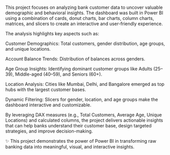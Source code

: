 This project focuses on analyzing bank customer data to uncover valuable demographic and behavioral insights. The dashboard was built in Power BI using a combination of cards, donut charts, bar charts, column charts, matrices, and slicers to create an interactive and user-friendly experience.

The analysis highlights key aspects such as:

Customer Demographics: Total customers, gender distribution, age groups, and unique locations.

Account Balance Trends: Distribution of balances across genders.

Age Group Insights: Identifying dominant customer groups like Adults (25–39), Middle-aged (40–59), and Seniors (60+).

Location Analysis: Cities like Mumbai, Delhi, and Bangalore emerged as top hubs with the largest customer bases.

Dynamic Filtering: Slicers for gender, location, and age groups make the dashboard interactive and customizable.

By leveraging DAX measures (e.g., Total Customers, Average Age, Unique Locations) and calculated columns, the project delivers actionable insights that can help banks understand their customer base, design targeted strategies, and improve decision-making.

✨ This project demonstrates the power of Power BI in transforming raw banking data into meaningful, visual, and interactive insights.
